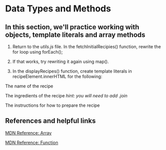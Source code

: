 # Data Types and Methods



## In this section, we'll practice working with objects, template literals and array methods


1.  Return to the _utils.js_ file.  In the fetchInitialRecipies() function, rewrite the for loop using forEach();

2. If that works, try rewriting it again using map().

3. In the displayRecipes() function, create template literals in recipeElement.innerHTML for the following:
<p>The name of the recipe</p>
<p> The ingredients of the recipe <i>hint: you will need to add .join</i></p>
<p> The instructions for how to prepare the recipe</p>


 
## References and helpful links

[MDN Reference: Array](https://developer.mozilla.org/en-US/docs/Web/JavaScript/Reference/Global_Objects/Array)

[MDN Reference: Function](https://developer.mozilla.org/en-US/docs/Glossary/Function)
